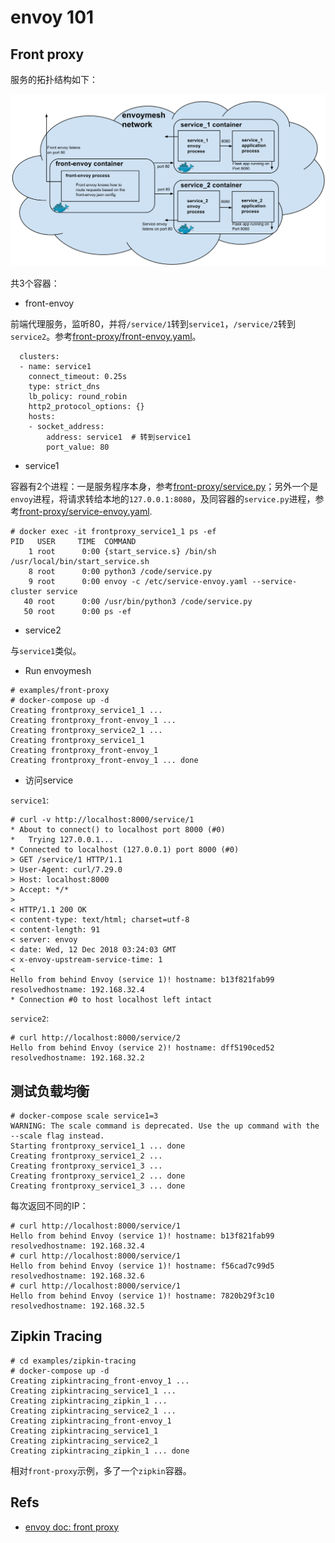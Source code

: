 # envoy 101

## Front proxy

服务的拓扑结构如下：

![](resource/envoy_101_01.svg)

共3个容器：

* front-envoy

前端代理服务，监听80，并将`/service/1`转到`service1`，`/service/2`转到`service2`。参考[front-proxy/front-envoy.yaml](https://github.com/envoyproxy/envoy/blob/v1.8.0/examples/front-proxy/front-envoy.yaml)。

```
  clusters:
  - name: service1
    connect_timeout: 0.25s
    type: strict_dns
    lb_policy: round_robin
    http2_protocol_options: {}
    hosts:
    - socket_address:
        address: service1  # 转到service1
        port_value: 80
```

* service1

容器有2个进程：一是服务程序本身，参考[front-proxy/service.py](https://github.com/envoyproxy/envoy/blob/v1.8.0/examples/front-proxy/service.py)；另外一个是`envoy`进程，将请求转给本地的`127.0.0.1:8080`，及同容器的`service.py`进程，参考[front-proxy/service-envoy.yaml](https://github.com/envoyproxy/envoy/blob/v1.8.0/examples/front-proxy/service-envoy.yaml).

```
# docker exec -it frontproxy_service1_1 ps -ef
PID   USER     TIME  COMMAND
    1 root      0:00 {start_service.s} /bin/sh /usr/local/bin/start_service.sh
    8 root      0:00 python3 /code/service.py
    9 root      0:00 envoy -c /etc/service-envoy.yaml --service-cluster service
   40 root      0:00 /usr/bin/python3 /code/service.py
   50 root      0:00 ps -ef
```

* service2

与`service1`类似。

* Run envoymesh

```
# examples/front-proxy
# docker-compose up -d
Creating frontproxy_service1_1 ... 
Creating frontproxy_front-envoy_1 ... 
Creating frontproxy_service2_1 ... 
Creating frontproxy_service1_1
Creating frontproxy_front-envoy_1
Creating frontproxy_front-envoy_1 ... done
```

* 访问service

`service1`:

```
# curl -v http://localhost:8000/service/1
* About to connect() to localhost port 8000 (#0)
*   Trying 127.0.0.1...
* Connected to localhost (127.0.0.1) port 8000 (#0)
> GET /service/1 HTTP/1.1
> User-Agent: curl/7.29.0
> Host: localhost:8000
> Accept: */*
> 
< HTTP/1.1 200 OK
< content-type: text/html; charset=utf-8
< content-length: 91
< server: envoy
< date: Wed, 12 Dec 2018 03:24:03 GMT
< x-envoy-upstream-service-time: 1
< 
Hello from behind Envoy (service 1)! hostname: b13f821fab99 resolvedhostname: 192.168.32.4
* Connection #0 to host localhost left intact
```

`service2`:

```
# curl http://localhost:8000/service/2   
Hello from behind Envoy (service 2)! hostname: dff5190ced52 resolvedhostname: 192.168.32.2
```


## 测试负载均衡

```
# docker-compose scale service1=3
WARNING: The scale command is deprecated. Use the up command with the --scale flag instead.
Starting frontproxy_service1_1 ... done
Creating frontproxy_service1_2 ... 
Creating frontproxy_service1_3 ... 
Creating frontproxy_service1_2 ... done
Creating frontproxy_service1_3 ... done
```

每次返回不同的IP：

```
# curl http://localhost:8000/service/1
Hello from behind Envoy (service 1)! hostname: b13f821fab99 resolvedhostname: 192.168.32.4
# curl http://localhost:8000/service/1
Hello from behind Envoy (service 1)! hostname: f56cad7c99d5 resolvedhostname: 192.168.32.6
# curl http://localhost:8000/service/1
Hello from behind Envoy (service 1)! hostname: 7820b29f3c10 resolvedhostname: 192.168.32.5
```


## Zipkin Tracing

```
# cd examples/zipkin-tracing
# docker-compose up -d
Creating zipkintracing_front-envoy_1 ... 
Creating zipkintracing_service1_1 ... 
Creating zipkintracing_zipkin_1 ... 
Creating zipkintracing_service2_1 ... 
Creating zipkintracing_front-envoy_1
Creating zipkintracing_service1_1
Creating zipkintracing_service2_1
Creating zipkintracing_zipkin_1 ... done
```

相对`front-proxy`示例，多了一个`zipkin`容器。



## Refs

* [envoy doc: front proxy](https://www.envoyproxy.io/docs/envoy/latest/start/sandboxes/front_proxy)